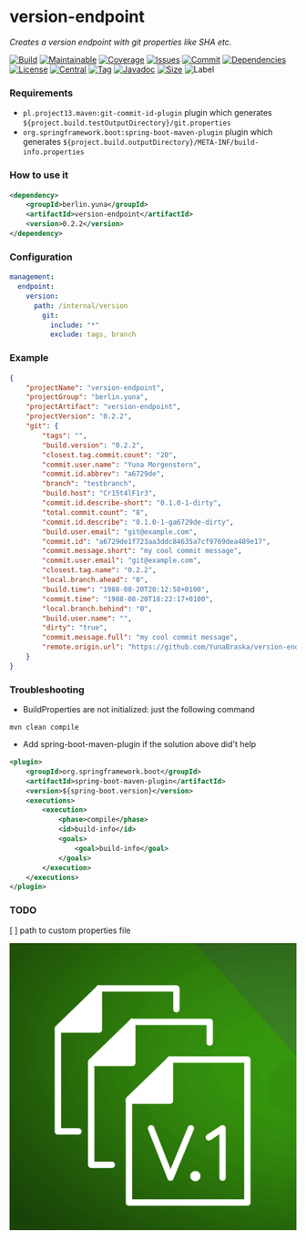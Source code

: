 # version-endpoint
*Creates a version endpoint with git properties like SHA etc.*

[![Build][build_shield]][build_link]
[![Maintainable][maintainable_shield]][maintainable_link]
[![Coverage][coverage_shield]][coverage_link]
[![Issues][issues_shield]][issues_link]
[![Commit][commit_shield]][commit_link]
[![Dependencies][dependency_shield]][dependency_link]
[![License][license_shield]][license_link]
[![Central][central_shield]][central_link]
[![Tag][tag_shield]][tag_link]
[![Javadoc][javadoc_shield]][javadoc_link]
[![Size][size_shield]][size_shield]
![Label][label_shield]

[build_shield]: https://github.com/YunaBraska/version-endpoint/workflows/JAVA_CI/badge.svg
[build_link]: https://github.com/YunaBraska/version-endpoint/actions?query=workflow%3AJAVA_CI
[maintainable_shield]: https://img.shields.io/codeclimate/maintainability/YunaBraska/version-endpoint?style=flat-square
[maintainable_link]: https://codeclimate.com/github/YunaBraska/version-endpoint/maintainability
[coverage_shield]: https://img.shields.io/codeclimate/coverage/YunaBraska/version-endpoint?style=flat-square
[coverage_link]: https://codeclimate.com/github/YunaBraska/version-endpoint/test_coverage
[issues_shield]: https://img.shields.io/github/issues/YunaBraska/version-endpoint?style=flat-square
[issues_link]: https://github.com/YunaBraska/version-endpoint/commits/master
[commit_shield]: https://img.shields.io/github/last-commit/YunaBraska/version-endpoint?style=flat-square
[commit_link]: https://github.com/YunaBraska/version-endpoint/issues
[license_shield]: https://img.shields.io/github/license/YunaBraska/version-endpoint?style=flat-square
[license_link]: https://github.com/YunaBraska/version-endpoint/blob/master/LICENSE
[dependency_shield]: https://img.shields.io/librariesio/github/YunaBraska/version-endpoint?style=flat-square
[dependency_link]: https://libraries.io/github/YunaBraska/version-endpoint
[central_shield]: https://img.shields.io/maven-central/v/berlin.yuna/version-endpoint?style=flat-square
[central_link]:https://search.maven.org/artifact/berlin.yuna/version-endpoint
[tag_shield]: https://img.shields.io/github/v/tag/YunaBraska/version-endpoint?style=flat-square
[tag_link]: https://github.com/YunaBraska/version-endpoint/releases
[javadoc_shield]: https://javadoc.io/badge2/berlin.yuna/version-endpoint/javadoc.svg?style=flat-square
[javadoc_link]: https://javadoc.io/doc/berlin.yuna/version-endpoint
[size_shield]: https://img.shields.io/github/repo-size/YunaBraska/version-endpoint?style=flat-square
[label_shield]: https://img.shields.io/badge/Yuna-QueenInside-blueviolet?style=flat-square
[gitter_shield]: https://img.shields.io/gitter/room/YunaBraska/nats-streaming-server-embedded?style=flat-square
[gitter_link]: https://gitter.im/nats-streaming-server-embedded/Lobby

### Requirements
* `pl.project13.maven:git-commit-id-plugin` plugin which generates `${project.build.testOutputDirectory}/git.properties`
* `org.springframework.boot:spring-boot-maven-plugin` plugin which generates `${project.build.outputDirectory}/META-INF/build-info.properties`
### How to use it
```xml
<dependency>
    <groupId>berlin.yuna</groupId>
    <artifactId>version-endpoint</artifactId>
    <version>0.2.2</version>
</dependency>
```

### Configuration
```yaml
management:
  endpoint:
    version:
      path: /internal/version
        git:
          include: "*"
          exclude: tags, branch
```

### Example
```json
{
    "projectName": "version-endpoint",
    "projectGroup": "berlin.yuna",
    "projectArtifact": "version-endpoint",
    "projectVersion": "0.2.2",
    "git": {
        "tags": "",
        "build.version": "0.2.2",
        "closest.tag.commit.count": "20",
        "commit.user.name": "Yuna Morgenstern",
        "commit.id.abbrev": "a6729de",
        "branch": "testbranch",
        "build.host": "Cr15t4lF1r3",
        "commit.id.describe-short": "0.1.0-1-dirty",
        "total.commit.count": "8",
        "commit.id.describe": "0.1.0-1-ga6729de-dirty",
        "build.user.email": "git@example.com",
        "commit.id": "a6729de1f723aa3ddc84635a7cf9769dea489e17",
        "commit.message.short": "my cool commit message",
        "commit.user.email": "git@example.com",
        "closest.tag.name": "0.2.2",
        "local.branch.ahead": "0",
        "build.time": "1988-08-20T20:12:58+0100",
        "commit.time": "1988-08-20T18:22:17+0100",
        "local.branch.behind": "0",
        "build.user.name": "",
        "dirty": "true",
        "commit.message.full": "my cool commit message",
        "remote.origin.url": "https://github.com/YunaBraska/version-endpoint.git"
    }
}
```

### Troubleshooting
* BuildProperties are not initialized: just the following command 
```shell script
mvn clean compile
```

* Add spring-boot-maven-plugin if the solution above did't help 
```xml
<plugin>
    <groupId>org.springframework.boot</groupId>
    <artifactId>spring-boot-maven-plugin</artifactId>
    <version>${spring-boot.version}</version>
    <executions>
        <execution>
            <phase>compile</phase>
            <id>build-info</id>
            <goals>
                <goal>build-info</goal>
            </goals>
        </execution>
    </executions>
</plugin>                
```

### TODO
[ ] path to custom properties file

![logo](logo.png "logo")